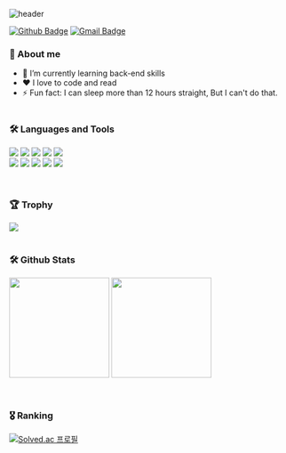 ![header](https://capsule-render.vercel.app/api?type=waving&color=timeGradient&height=180&section=header&text=Welcome%20to%20my%20Github👋&fontSize=50)

[![Github Badge](https://img.shields.io/badge/-codingzzang123-grey?style=flat&logo=github&logoColor=white&link=https://github.com/codingzzang123/)](https://github.com/codingzzang123?tab=repositories) 
[![Gmail Badge](https://img.shields.io/badge/-Gmail-c14438?style=flat&logo=Gmail&logoColor=white&link=mailto:hosun9752@gmail.com)](mailto:hosun9752@gmail.com) 


### 💬 About me
- 🌱 I’m currently learning back-end skills
- ❤️ I love to code and read
- ⚡ Fun fact: I can sleep more than 12 hours straight, But I can't do that.<br><br>


### 🛠 Languages and Tools
<p align="left">
<img src="https://img.shields.io/badge/java-007396?logo=java&logoColor=white">
  <img src="https://img.shields.io/badge/-Spring-%236DB33F?logo=Spring&logoColor=white"/>
  <img src="https://img.shields.io/badge/-Oracle-%23F80000?logo=Oracle&logoColor=white"/>
  <img src="https://img.shields.io/badge/-Django-%23092E20?logo=Django&logoColor=white" />
  <img src="https://img.shields.io/badge/-CSS-%231572B6?logo=CSS3&logoColor=white"/>
  <br>
  <img src="https://img.shields.io/badge/github-181717?&logo=github&logoColor=white">
  <img src="https://img.shields.io/badge/Python-3766AB?logo=Python&logoColor=white"/>
  <img src="https://img.shields.io/badge/-Bootstrap-%237952B3?logo=Bootstrap&logoColor=white"/>      
  <img src="https://img.shields.io/badge/-JavaScript-%23F7DF1E?logo=JavaScript&logoColor=white"/>     
  <img src="https://img.shields.io/badge/-HTML-%23E34F26?logo=HTML5&logoColor=white"/>
</p><br>


### 🏆 Trophy
<div align=left>
  <img src='https://github-profile-trophy.vercel.app/?username=codingzzang123' />
</div><br>

### 🛠️ Github Stats
<p>
  <img height="180em" src="https://github-readme-stats-veggie-garden.vercel.app/api?username=codingzzang123&show_icons=true&include_all_commits=true&bg_color=30,e96443,904e95&title_color=fff&text_color=fff">
  <img height="180em" src="https://github-readme-stats-veggie-garden.vercel.app/api/top-langs/?username=codingzzang123&layout=compact&bg_color=30,e96443,904e95&title_color=fff&text_color=fff">
</p><br>


### 🎖️ Ranking
[![Solved.ac 프로필](http://mazassumnida.wtf/api/v2/generate_badge?boj=sn0441)](https://www.acmicpc.net/user/sn0441)



